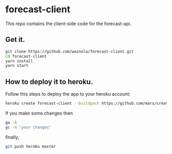 # forecast-client

This repo contains the client-side code for the forecast-api. 

## Get it.

```bash
git clone https://github.com/wainola/forecast-client.git
cd forecast-client
yarn install
yarn start
```

## How to deploy it to heroku.

Follow this steps to deploy the app to your heroku account:

```bash
heroku create forecast-client --buildpack https://github.com/mars/create-react-app-buildpack.git
```

If you make some changes then

```bash
ga -A
gc -m "your changes"
```

finally,

```bash
git push heroku master
```
